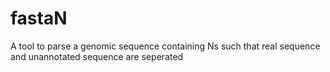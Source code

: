 # fastaN

A tool to parse a genomic sequence containing Ns such that real sequence and unannotated sequence are seperated
